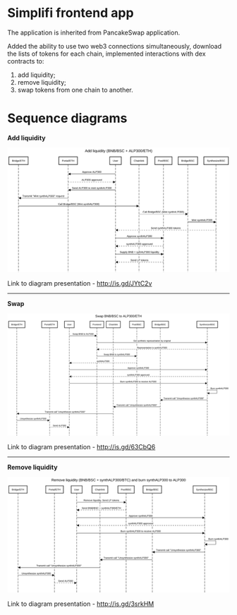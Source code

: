 Simplifi frontend app
===

The application is inherited from PancakeSwap application. 

Added the ability to use two web3 connections simultaneously, 
download the lists of tokens for each chain, implemented interactions with dex contracts to: 
1. add liquidity;
2. remove liquidity; 
3. swap tokens from one chain to another.

Sequence diagrams
===

**Add liquidity**

![Diagram](./docs/add_liquidity.png)

Link to diagram presentation - http://is.gd/JYtC2v

---

**Swap**

![Diagram](./docs/swap.png)

Link to diagram presentation - http://is.gd/63CbQ6

---

**Remove liquidity**

![Diagram](./docs/remove_liquidity.png)

Link to diagram presentation - http://is.gd/3srkHM